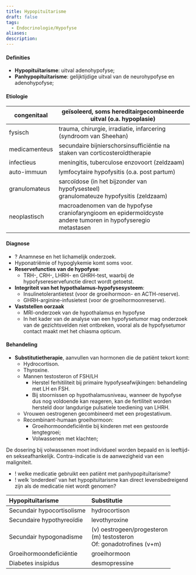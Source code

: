 ```yaml
---
title: Hypopituïtarisme
draft: false
tags:
  - Endocrinologie/Hypofyse
aliases: 
description:
---
```


#### Definities
- **Hypopituïtarisme**: uitval adenohypofyse;
- **Panhypopituïtarisme**: gelijktijdige uitval van de neurohypofyse en adenohypofyse;

#### Etiologie
| congenitaal   | geïsoleerd, soms hereditairgecombineerde uitval (o.a. hypoplasie)                                             |
| ------------- | --------------------------------------------------------------------------------------------------------------- |
| fysisch       | trauma, chirurgie, irradiatie, infarcering (syndroom van Sheehan)                                               |
| medicamenteus | secundaire bijnierschorsinsufficiëntie na staken van corticosteroïdtherapie                                     |
| infectieus    | meningitis, tuberculose enzovoort (zeldzaam)                                                                    |
| auto-immuun   | lymfocytaire hypofysitis (o.a. post partum)                                                                     |
| granulomateus | sarcoïdose (in het bijzonder van hypofysesteel) </br> granulomateuze hypofysitis (zeldzaam)                          |
| neoplastisch  | macroadenomen van de hypofyse </br> craniofaryngioom en epidermoïdcyste </br> andere tumoren in hypofyseregio </br> metastasen |

#### Diagnose
- ? Anamnese en het lichamelijk onderzoek. 
- Hyponatriëmie of hypoglykemie komt soms voor. 
- **Reservefuncties van de hypofyse**:
	- TRH-, CRH-, LHRH- en GHRH-test, waarbij de hypofysereservefunctie direct wordt getoetst. 
- **Integriteit van het hypothalamus-hypofysesysteem**:
	- Insulinetolerantietest (voor de groeihormoon- en ACTH-reserve).
	- GHRH-arginine-infusietest (voor de groeihormoonreserve).
- **Vaststellen oorzaak**
	- MRI-onderzoek van de hypothalamus en hypofyse 
	- In het kader van de analyse van een hypofysetumor mag onderzoek van de gezichtsvelden niet ontbreken, vooral als de hypofysetumor contact maakt met het chiasma opticum.

#### Behandeling
- **Substitutietherapie**, aanvullen van hormonen die de patiënt tekort komt:
	- Hydrocortison.
	- Thyroxine.
	- Mannen testosteron of FSH/LH
		- Herstel ferhitiliteit bij primaire hypofyseafwijkingen: behandeling met LH en FSH. 
		- Bij stoornissen op hypothalamusniveau, wanneer de hypofyse dus nog voldoende kan reageren, kan de fertiliteit worden hersteld door langdurige pulsatiele toediening van LHRH.
	- Vrouwen oestrogenen gecombineerd met een progestativum.
	- Recombinant-humaan groeihormoon: 
		- Groeihormoondeficiëntie bij kinderen met een gestoorde lengtegroei;
		- Volwassenen met klachten;

De dosering bij volwassenen moet individueel worden bepaald en is leeftijd- en sekseafhankelijk. Contra-indicatie is de aanwezigheid van een maligniteit. 


- ! welke medicatie gebruikt een patiënt met panhypopituïtarisme? 
- ! welk ‘onderdeel’ van het hypopituïtarisme kan direct levensbedreigend zijn als de medicatie niet wordt genomen?


| Hypopituïtarisme     | Substitutie     |
|:-----|:-----|
| Secundair hypocortisolisme     | hydrocortison     |
| Secundaire hypothyreoïdie     | levothyroxine     |
| Secundair hypogonadisme     |  (v)  oestrogeen/progesteron </br>   (m) testosteron </br> Of: gonadotrofines (v+m)    |
| Groeihormoondeficiëntie     |  groeihormoon    |
| Diabetes insipidus     | desmopressine     |




     
